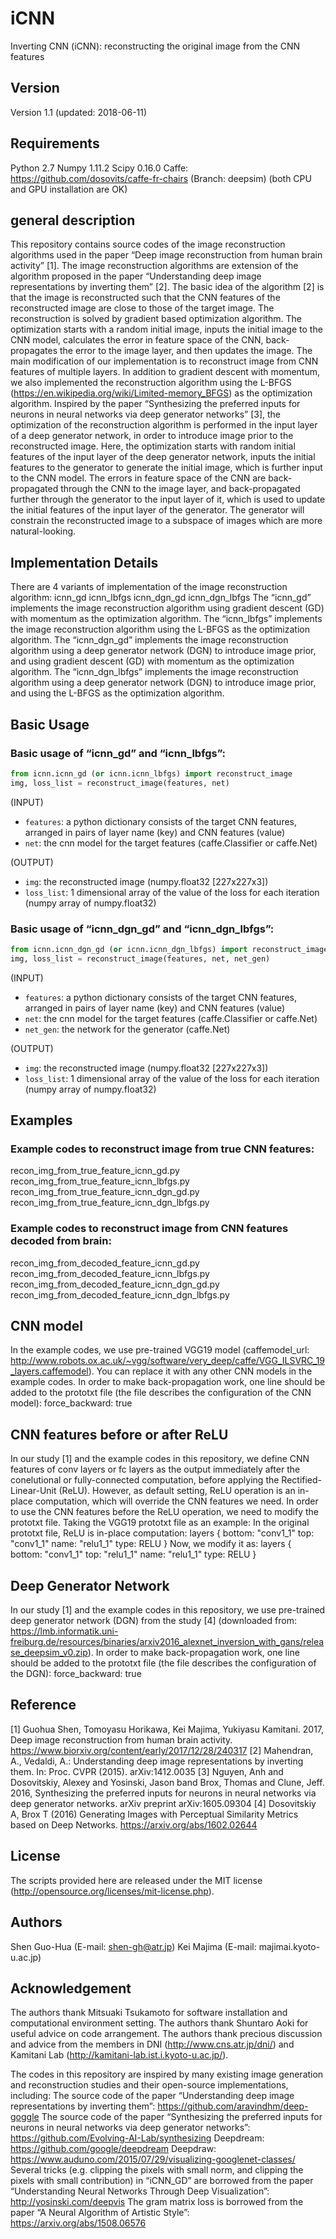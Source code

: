 # iCNN

Inverting CNN (iCNN): reconstructing the original image from the CNN features


## Version
Version 1.1 (updated: 2018-06-11)


## Requirements
Python 2.7
Numpy 1.11.2
Scipy 0.16.0
Caffe: https://github.com/dosovits/caffe-fr-chairs (Branch: deepsim) (both CPU and GPU installation are OK)


## general description
This repository contains source codes of the image reconstruction algorithms used in the paper “Deep image reconstruction from human brain activity” [1].
The image reconstruction algorithms are extension of the algorithm proposed in the paper “Understanding deep image representations by inverting them” [2].
The basic idea of the algorithm [2] is that the image is reconstructed such that the CNN features of the reconstructed image are close to those of the target image. The reconstruction is solved by gradient based optimization algorithm. The optimization starts with a random initial image, inputs the initial image to the CNN model, calculates the error in feature space of the CNN, back-propagates the error to the image layer, and then updates the image. 
The main modification of our implementation is to reconstruct image from CNN features of multiple layers. In addition to gradient descent with momentum, we also implemented the reconstruction algorithm using the L-BFGS (https://en.wikipedia.org/wiki/Limited-memory_BFGS) as the optimization algorithm.
Inspired by the paper “Synthesizing the preferred inputs for neurons in neural networks via deep generator networks” [3], the optimization of the reconstruction algorithm is performed in the input layer of a deep generator network, in order to introduce image prior to the reconstructed image. Here, the optimization starts with random initial features of the input layer of the deep generator network, inputs the initial features to the generator to generate the initial image, which is further input to the CNN model. The errors in feature space of the CNN are back-propagated through the CNN to the image layer, and back-propagated further through the generator to the input layer of it, which is used to update the initial features of the input layer of the generator. The generator will constrain the reconstructed image to a subspace of images which are more natural-looking.


## Implementation Details
There are 4 variants of implementation of the image reconstruction algorithm:
icnn_gd
icnn_lbfgs
icnn_dgn_gd
icnn_dgn_lbfgs
The “icnn_gd” implements the image reconstruction algorithm using gradient descent (GD) with momentum as the optimization algorithm.
The “icnn_lbfgs” implements the image reconstruction algorithm using the L-BFGS as the optimization algorithm.
The “icnn_dgn_gd” implements the image reconstruction algorithm using a deep generator network (DGN) to introduce image prior, and using gradient descent (GD) with momentum as the optimization algorithm.
The “icnn_dgn_lbfgs” implements the image reconstruction algorithm using a deep generator network (DGN) to introduce image prior, and using the L-BFGS as the optimization algorithm.


## Basic Usage

### Basic usage of “icnn_gd” and “icnn_lbfgs”:

``` python
from icnn.icnn_gd (or icnn.icnn_lbfgs) import reconstruct_image
img, loss_list = reconstruct_image(features, net)
```

(INPUT)
- `features`: a python dictionary consists of the target CNN features, arranged in pairs of layer name (key) and CNN features (value)
- `net`: the cnn model for the target features (caffe.Classifier or caffe.Net)

(OUTPUT)
- `img`: the reconstructed image (numpy.float32 [227x227x3])
- `loss_list`: 1 dimensional array of the value of the loss for each iteration (numpy array of numpy.float32)

### Basic usage of “icnn_dgn_gd” and “icnn_dgn_lbfgs”:

``` python
from icnn.icnn_dgn_gd (or icnn.icnn_dgn_lbfgs) import reconstruct_image
img, loss_list = reconstruct_image(features, net, net_gen)
```

(INPUT)
- `features`: a python dictionary consists of the target CNN features, arranged in pairs of layer name (key) and CNN features (value)
- `net`: the cnn model for the target features (caffe.Classifier or caffe.Net)
- `net_gen`: the network for the generator (caffe.Net)
        
(OUTPUT)
- `img`: the reconstructed image (numpy.float32 [227x227x3])
- `loss_list`: 1 dimensional array of the value of the loss for each iteration (numpy array of numpy.float32)


## Examples

### Example codes to reconstruct image from true CNN features:

recon_img_from_true_feature_icnn_gd.py
recon_img_from_true_feature_icnn_lbfgs.py
recon_img_from_true_feature_icnn_dgn_gd.py
recon_img_from_true_feature_icnn_dgn_lbfgs.py


### Example codes to reconstruct image from CNN features decoded from brain:

recon_img_from_decoded_feature_icnn_gd.py
recon_img_from_decoded_feature_icnn_lbfgs.py
recon_img_from_decoded_feature_icnn_dgn_gd.py
recon_img_from_decoded_feature_icnn_dgn_lbfgs.py


## CNN model
In the example codes, we use pre-trained VGG19 model (caffemodel_url: http://www.robots.ox.ac.uk/~vgg/software/very_deep/caffe/VGG_ILSVRC_19_layers.caffemodel).
You can replace it with any other CNN models in the example codes.
In order to make back-propagation work, one line should be added to the prototxt file (the file describes the configuration of the CNN model):
force_backward: true


## CNN features before or after ReLU
In our study [1] and the example codes in this repository, we define CNN features of conv layers or fc layers as the output immediately after the conelutional or fully-connected computation, before applying the Rectified-Linear-Unit (ReLU).
However, as default setting, ReLU operation is an in-place computation, which will override the CNN features we need.
In order to use the CNN features before the ReLU operation, we need to modify the prototxt file.
Taking the VGG19 prototxt file as an example:
In the original prototxt file, ReLU is in-place computation:
layers {
  bottom: "conv1_1"
  top: "conv1_1"
  name: "relu1_1"
  type: RELU
}
Now, we modify it as:
layers {
  bottom: "conv1_1"
  top: "relu1_1"
  name: "relu1_1"
  type: RELU
}


## Deep Generator Network
In our study [1] and the example codes in this repository, we use pre-trained deep generator network (DGN) from the study [4] (downloaded from: https://lmb.informatik.uni-freiburg.de/resources/binaries/arxiv2016_alexnet_inversion_with_gans/release_deepsim_v0.zip).
In order to make back-propagation work, one line should be added to the prototxt file (the file describes the configuration of the DGN):
force_backward: true


## Reference
[1] Guohua Shen, Tomoyasu Horikawa, Kei Majima, Yukiyasu Kamitani. 2017, Deep image reconstruction from human brain activity. https://www.biorxiv.org/content/early/2017/12/28/240317
[2] Mahendran, A., Vedaldi, A.: Understanding deep image representations by inverting them. In: Proc. CVPR (2015). arXiv:1412.0035
[3] Nguyen, Anh and Dosovitskiy, Alexey and Yosinski, Jason band Brox, Thomas and Clune, Jeff. 2016, Synthesizing the preferred inputs for neurons in neural networks via deep generator networks. arXiv preprint arXiv:1605.09304
[4] Dosovitskiy A, Brox T (2016) Generating Images with Perceptual Similarity Metrics based on Deep Networks. https://arxiv.org/abs/1602.02644


## License
The scripts provided here are released under the MIT license (http://opensource.org/licenses/mit-license.php).


## Authors
Shen Guo-Hua (E-mail: shen-gh@atr.jp)
Kei Majima (E-mail: majimai.kyoto-u.ac.jp)


## Acknowledgement
The authors thank Mitsuaki Tsukamoto for software installation and computational environment setting. The authors thank Shuntaro Aoki for useful advice on code arrangement. The authors thank precious discussion and advice from the members in DNI (http://www.cns.atr.jp/dni/) and Kamitani Lab (http://kamitani-lab.ist.i.kyoto-u.ac.jp/).

The codes in this repository are inspired by many existing image generation and reconstruction studies and their open-source implementations, including:
The source code of the paper “Understanding deep image representations by inverting them”: https://github.com/aravindhm/deep-goggle
The source code of the paper “Synthesizing the preferred inputs for neurons in neural networks via deep generator networks”: https://github.com/Evolving-AI-Lab/synthesizing
Deepdream: https://github.com/google/deepdream
Deepdraw: https://www.auduno.com/2015/07/29/visualizing-googlenet-classes/
Several tricks (e.g. clipping the pixels with small norm, and clipping the pixels with small contribution) in “iCNN_GD” are borrowed from the paper “Understanding Neural Networks Through Deep Visualization”: http://yosinski.com/deepvis
The gram matrix loss is borrowed from the paper “A Neural Algorithm of Artistic Style”: https://arxiv.org/abs/1508.06576
